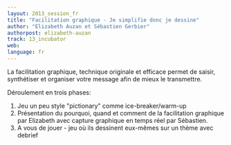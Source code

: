 ```yaml
---
layout: 2013_session_fr
title: "Facilitation graphique - Je simplifie donc je dessine"
author: "Elizabeth Auzan et Sébastien Gerbier"
authorpost: elizabeth-auzan
track: 13_incubator
web: 
language: fr
---
```


La facilitation graphique, technique originale et efficace permet de saisir, synthétiser et organiser votre message afin de mieux le transmettre.

Déroulement en trois phases:

1. Jeu un peu style "pictionary" comme ice-breaker/warm-up
2. Présentation du pourquoi, quand et comment de la facilitation graphique par Elizabeth avec capture graphique en temps réel par Sébastien.
3. A vous de jouer - jeu où ils dessinent eux-mêmes sur un thème avec debrief
